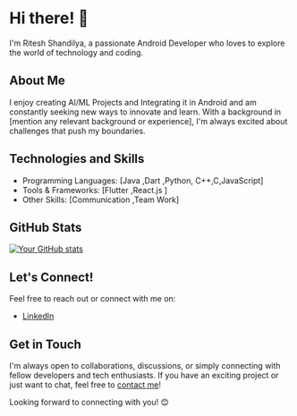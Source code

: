 # Hi there! 👋

I'm Ritesh Shandilya, a passionate Android Developer who loves to explore the world of technology and coding.

## About Me

I enjoy creating AI/ML Projects and Integrating it in Android and am constantly seeking new ways to innovate and learn. With a background in [mention any relevant background or experience], I'm always excited about challenges that push my boundaries.

## Technologies and Skills

- Programming Languages: [Java ,Dart ,Python, C++,C,JavaScript]
- Tools & Frameworks: [Flutter ,React.js ]
- Other Skills: [Communication ,Team Work]

## GitHub Stats

[![Your GitHub stats](https://github-readme-stats.vercel.app/api?username=yourusername&show_icons=true)](https://github.com/yourusername)

## Let's Connect!

Feel free to reach out or connect with me on:
- [LinkedIn](www.linkedin.com/in/ritesh-kumar-323899247)


## Get in Touch

I'm always open to collaborations, discussions, or simply connecting with fellow developers and tech enthusiasts. If you have an exciting project or just want to chat, feel free to [contact me](mailto:riteshkumarlsarai@gmail.com)!

Looking forward to connecting with you! 😊

